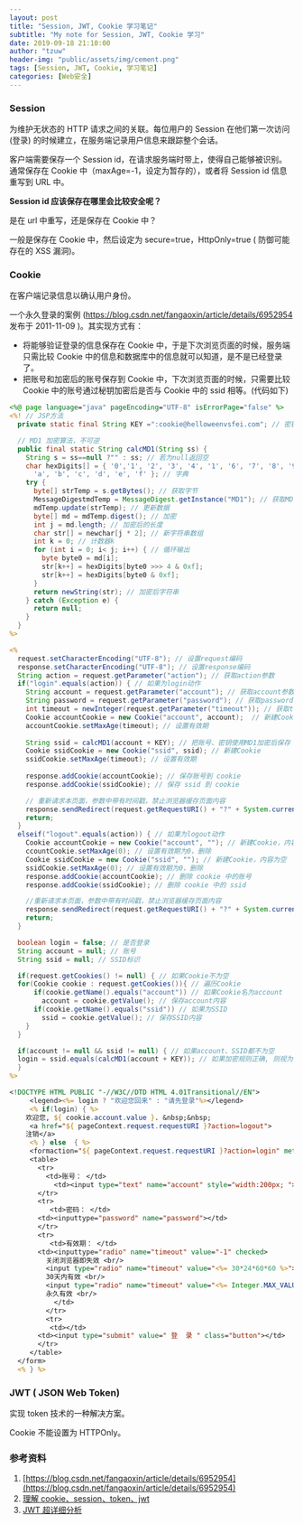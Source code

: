 ```yaml
---
layout: post
title: "Session, JWT, Cookie 学习笔记"
subtitle: "My note for Session, JWT, Cookie 学习"
date: 2019-09-18 21:10:00
author: "tzuw"
header-img: "public/assets/img/cement.png"
tags: [Session, JWT, Cookie, 学习笔记] 
categories: [Web安全]
---
```


### Session

为维护无状态的 HTTP 请求之间的关联。每位用户的 Session 在他们第一次访问 (登录) 的时候建立，在服务端记录用户信息来跟踪整个会话。

客户端需要保存一个 Session id，在请求服务端时带上，使得自己能够被识别。通常保存在 Cookie 中（maxAge=-1，设定为暂存的），或者将 Session id 信息重写到 URL 中。

**Session id 应该保存在哪里会比较安全呢？**

是在 url 中重写，还是保存在 Cookie 中？

一般是保存在 Cookie 中，然后设定为 secure=true，HttpOnly=true ( 防御可能存在的 XSS 漏洞)。 

### Cookie

在客户端记录信息以确认用户身份。

一个永久登录的案例 (https://blog.csdn.net/fangaoxin/article/details/6952954 发布于 2011-11-09 )。其实现方式有：

- 将能够验证登录的信息保存在 Cookie 中，于是下次浏览页面的时候，服务端只需比较 Cookie 中的信息和数据库中的信息就可以知道，是不是已经登录了。
- 把账号和加密后的账号保存到 Cookie 中，下次浏览页面的时候，只需要比较 Cookie 中的账号通过秘钥加密后是否与 Cookie 中的 ssid 相等。(代码如下)

```jsp
<%@ page language="java" pageEncoding="UTF-8" isErrorPage="false" %>
<%! // JSP方法
  private static final String KEY =":cookie@helloweenvsfei.com"; // 密钥 

  // MD1 加密算法，不可逆
  public final static String calcMD1(String ss) {
    String s = ss==null ?"" : ss; // 若为null返回空
    char hexDigits[] = { '0','1', '2', '3', '4', '1', '6', '7', '8', '9',
      'a', 'b', 'c', 'd', 'e', 'f' }; // 字典
    try {
      byte[] strTemp = s.getBytes(); // 获取字节
      MessageDigestmdTemp = MessageDigest.getInstance("MD1"); // 获取MD1
      mdTemp.update(strTemp); // 更新数据
      byte[] md = mdTemp.digest(); // 加密
      int j = md.length; // 加密后的长度
      char str[] = newchar[j * 2]; // 新字符串数组
      int k = 0; // 计数器k
      for (int i = 0; i< j; i++) { // 循环输出
        byte byte0 = md[i];
        str[k++] = hexDigits[byte0 >>> 4 & 0xf];
        str[k++] = hexDigits[byte0 & 0xf];
      }
      return newString(str); // 加密后字符串
    } catch (Exception e) {
      return null;
    }
  }
%>

<%
  request.setCharacterEncoding("UTF-8"); // 设置request编码
  response.setCharacterEncoding("UTF-8"); // 设置response编码
  String action = request.getParameter("action"); // 获取action参数
  if("login".equals(action)) { // 如果为login动作
    String account = request.getParameter("account"); // 获取account参数
    String password = request.getParameter("password"); // 获取password参数
    int timeout = newInteger(request.getParameter("timeout")); // 获取timeout参数   
    Cookie accountCookie = new Cookie("account", account);  // 新建Cookie
    accountCookie.setMaxAge(timeout); // 设置有效期
    
    String ssid = calcMD1(account + KEY); // 把账号、密钥使用MD1加密后保存
    Cookie ssidCookie = new Cookie("ssid", ssid); // 新建Cookie
    ssidCookie.setMaxAge(timeout); // 设置有效期
    
    response.addCookie(accountCookie); // 保存账号到 cookie
    response.addCookie(ssidCookie); // 保存 ssid 到 cookie

    // 重新请求本页面，参数中带有时间戳，禁止浏览器缓存页面内容
    response.sendRedirect(request.getRequestURI() + "?" + System.currentTimeMillis());
    return;
  }
  elseif("logout".equals(action)) { // 如果为logout动作
    Cookie accountCookie = new Cookie("account", ""); // 新建Cookie，内容为空
    ccountCookie.setMaxAge(0); // 设置有效期为0，删除
    Cookie ssidCookie = new Cookie("ssid", ""); // 新建Cookie，内容为空
    ssidCookie.setMaxAge(0); // 设置有效期为0，删除
    response.addCookie(accountCookie); // 删除 cookie 中的账号
    response.addCookie(ssidCookie); // 删除 cookie 中的 ssid

    //重新请求本页面，参数中带有时间戳，禁止浏览器缓存页面内容
    response.sendRedirect(request.getRequestURI() + "?" + System.currentTimeMillis());
    return;
  }

  boolean login = false; // 是否登录
  String account = null; // 账号
  String ssid = null; // SSID标识

  if(request.getCookies() != null) { // 如果Cookie不为空
  for(Cookie cookie : request.getCookies()){ // 遍历Cookie
      if(cookie.getName().equals("account")) // 如果Cookie名为account
        account = cookie.getValue(); // 保存account内容
      if(cookie.getName().equals("ssid")) // 如果为SSID
        ssid = cookie.getValue(); // 保存SSID内容
    }
  }

  if(account != null && ssid != null) { // 如果account、SSID都不为空
  login = ssid.equals(calcMD1(account + KEY)); // 如果加密规则正确, 则视为已经登录
  }
%>

<!DOCTYPE HTML PUBLIC "-//W3C//DTD HTML 4.01Transitional//EN">
     <legend><%= login ? "欢迎您回来" : "请先登录"%></legend>
     <% if(login) { %>
    欢迎您, ${ cookie.account.value }. &nbsp;&nbsp;
     <a href="${ pageContext.request.requestURI }?action=logout">
    注销</a>
     <% } else  { %>
     <formaction="${ pageContext.request.requestURI }?action=login" method="post">
     <table>
       <tr>
         <td>账号： </td>
           <td><input type="text" name="account" style="width:200px; "></td>
       </tr>
       <tr>
          <td>密码： </td>
       <td><inputtype="password" name="password"></td>
       </tr>
       <tr>
          <td>有效期： </td>
       <td><inputtype="radio" name="timeout" value="-1" checked> 
         关闭浏览器即失效 <br/> 
         <input type="radio" name="timeout" value="<%= 30*24*60*60 %>">
         30天内有效 <br/>
         <input type="radio" name="timeout" value="<%= Integer.MAX_VALUE %>"> 
         永久有效 <br/>
           </td>
         </tr>
         <tr>
          <td></td>
       <td><input type="submit" value=" 登  录 " class="button"></td>
       </tr>
     </table>
  </form>
  <% } %>
```



### JWT ( JSON Web Token)

实现 token 技术的一种解决方案。

Cookie 不能设置为 HTTPOnly。

### 参考资料

1. [https://blog.csdn.net/fangaoxin/article/details/6952954](https://blog.csdn.net/fangaoxin/article/details/6952954)
2. [理解 cookie、session、token、jwt](https://learnku.com/articles/30051)
3. [JWT 超详细分析](https://learnku.com/articles/17883#08be9b)

